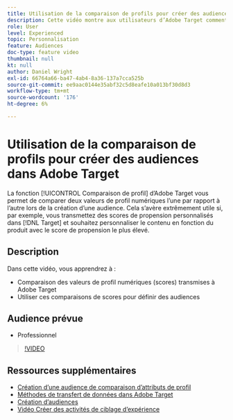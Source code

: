 ```yaml
---
title: Utilisation de la comparaison de profils pour créer des audiences
description: Cette vidéo montre aux utilisateurs d’Adobe Target comment utiliser la fonction de comparaison de profils pour comparer deux valeurs de profil numériques les unes par rapport aux autres lors de la création d’une audience.
role: User
level: Experienced
topic: Personnalisation
feature: Audiences
doc-type: feature video
thumbnail: null
kt: null
author: Daniel Wright
exl-id: 66764a66-ba47-4ab4-8a36-137a7cca525b
source-git-commit: ee9aac0144e35abf32c5d8eafe10a013bf30d8d3
workflow-type: tm+mt
source-wordcount: '176'
ht-degree: 6%

---
```


# Utilisation de la comparaison de profils pour créer des audiences dans Adobe Target

La fonction [!UICONTROL Comparaison de profil] d’Adobe Target vous permet de comparer deux valeurs de profil numériques l’une par rapport à l’autre lors de la création d’une audience. Cela s’avère extrêmement utile si, par exemple, vous transmettez des scores de propension personnalisés dans [!DNL Target] et souhaitez personnaliser le contenu en fonction du produit avec le score de propension le plus élevé.

## Description

Dans cette vidéo, vous apprendrez à :

* Comparaison des valeurs de profil numériques (scores) transmises à Adobe Target
* Utiliser ces comparaisons de scores pour définir des audiences

## Audience prévue

* Professionnel

>[!VIDEO](https://video.tv.adobe.com/v/23218/?quality=12)

## Ressources supplémentaires

* [Création d’une audience de comparaison d’attributs de profil](https://docs.adobe.com/content/help/en/target/using/audiences/create-audiences/creating-a-profile-attribute-comparison-audience.html)
* [Méthodes de transfert de données dans Adobe Target](https://docs.adobe.com/content/help/en/target/using/implement-target/before-implement/methods/methods-to-get-data-into-target.html)
* [Création d’audiences](https://docs.adobe.com/content/help/en/target/using/audiences/create-audiences/create-audience.html)
* [Vidéo Créer des activités de ciblage d’expérience](../activities/create-experience-targeting-activities.md)
